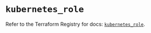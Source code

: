 # `kubernetes_role`

Refer to the Terraform Registry for docs: [`kubernetes_role`](https://registry.terraform.io/providers/hashicorp/kubernetes/2.35.0/docs/resources/role).
